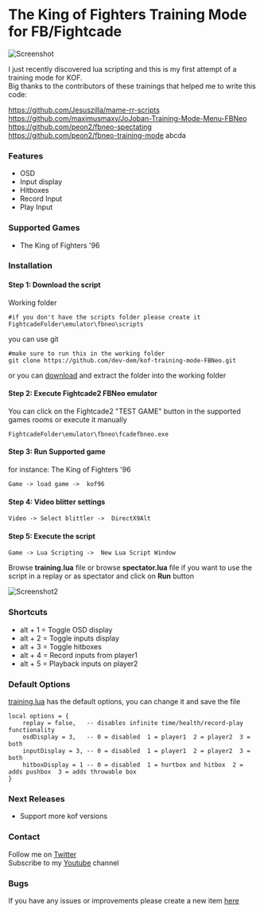 # The King of Fighters Training Mode for FB/Fightcade

![Screenshot](https://i.ibb.co/9v483Tj/training-screenshot.png)

I just recently discovered lua scripting and this is my first attempt of a training mode for KOF.  
Big thanks to the contributors of these trainings that helped me to write this code:

https://github.com/Jesuszilla/mame-rr-scripts  
https://github.com/maximusmaxy/JoJoban-Training-Mode-Menu-FBNeo  
https://github.com/peon2/fbneo-spectating  
https://github.com/peon2/fbneo-training-mode
abcda

### Features

- OSD
- Input display
- Hitboxes
- Record Input
- Play Input

### Supported Games 

- The King of Fighters '96

### Installation

#### Step 1: Download the script

Working folder

```
#if you don't have the scripts folder please create it
FightcadeFolder\emulator\fbneo\scripts
```

you can use git

```
#make sure to run this in the working folder
git clone https://github.com/dev-dem/kof-training-mode-FBNeo.git 
```

or you can [download](https://github.com/dev-dem/kof-training-mode-FBNeo/releases/download/0.5.0/kof-training-mode-FBNeo-0.5.0.zip) and extract the folder into the working folder 

#### Step 2: Execute Fightcade2 FBNeo emulator
You can click on the Fightcade2 "TEST GAME" button in the supported games rooms or execute it manually

```
FightcadeFolder\emulator\fbneo\fcadefbneo.exe
```

#### Step 3: Run Supported game 

for instance: The King of Fighters '96

```
Game -> load game ->  kof96
```

#### Step 4: Video blitter settings

```
Video -> Select blittler ->  DirectX9Alt
```

#### Step 5: Execute the script

```
Game -> Lua Scripting ->  New Lua Script Window
```
Browse **training.lua** file or browse **spectator.lua** file if you want to use the script in a replay or as spectator and click on **Run** button

![Screenshot2](https://i.ibb.co/Jk3MyKZ/training-screenshot2.png)

### Shortcuts

- alt + 1 = Toggle OSD display
- alt + 2 = Toggle inputs display
- alt + 3 = Toggle hitboxes
- alt + 4 = Record inputs from player1
- alt + 5 = Playback inputs on player2

### Default Options
[training.lua](https://github.com/dev-dem/kof-training-mode-FBNeo/blob/master/training.lua#L19) has the default options, you can change it and save the file
```
local options = {
	replay = false,   -- disables infinite time/health/record-play functionality
	osdDisplay = 3,   -- 0 = disabled  1 = player1  2 = player2  3 = both  
	inputDisplay = 3, -- 0 = disabled  1 = player1  2 = player2  3 = both
	hitboxDisplay = 1 -- 0 = disabled  1 = hurtbox and hitbox  2 = adds pushbox  3 = adds throwable box  
}
```
### Next Releases

- Support more kof versions

### Contact

Follow me on [Twitter](https://twitter.com/Arpeggiate)  
Subscribe to my [Youtube](https://www.youtube.com/user/DemKusa) channel

### Bugs

If you have any issues or improvements please create a new item [here](https://github.com/dev-dem/kof-training-mode-FBNeo/issues)